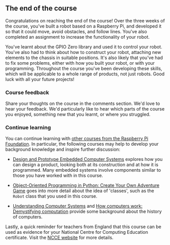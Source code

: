 [comment]: # (
Is this step open? Y/N
If so, short description of this step:
Related links:
Related files:
)

## The end of the course

Congratulations on reaching the end of the course! Over the three weeks of the course, you've built a robot based on a Raspberry Pi, and developed it so that it could move, avoid obstacles, and follow lines. You've also completed an assignment to increase the functionality of your robot.

You've learnt about the GPIO Zero library and used it to control your robot. You've also had to think about how to construct your robot, attaching new elements to the chassis in suitable positions. It's also likely that you've had to fix some problems, either with how you built your robot, or with your programming. Throughout the course you've been developing these skills, which will be applicable to a whole range of products, not just robots. Good luck with all your future projects!

### Course feedback

Share your thoughts on the course in the comments section. We'd love to hear your feedback. We'd particularly like to hear which parts of the course you enjoyed, something new that you learnt, or where you struggled.

### Continue learning

You can continue learning with [other courses from the Raspberry Pi Foundation](https://www.futurelearn.com/partners/raspberry-pi). In particular, the following courses may help to develop your background knowledge and inspire further discussion:

+ [Design and Prototype Embedded Computer Systems](https://www.futurelearn.com/courses/embedded-systems) explores how you can design a product, looking both at its construction and at how it is programmed. Many embedded systems involve components similar to those you have worked with in this course.

+ [Object-Oriented Programming in Python: Create Your Own Adventure Game](https://www.futurelearn.com/courses/object-oriented-principles) goes into more detail about the idea of 'classes', such as the `Robot` class that you used in this course.

+ [Understanding Computer Systems](https://www.futurelearn.com/courses/computer-systems/) and [How computers work: Demystifying computation](https://www.futurelearn.com/courses/how-computers-work/) provide some background about the history of computers.

Lastly, a quick reminder for teachers from England that this course can be used as evidence for your National Centre for Computing Education certificate. Visit the [NCCE website](https://www.teachcomputing.org/?utm_source=futurelearn&utm_medium=course&utm_campaign=ncce&utm_content=completion) for more details.

